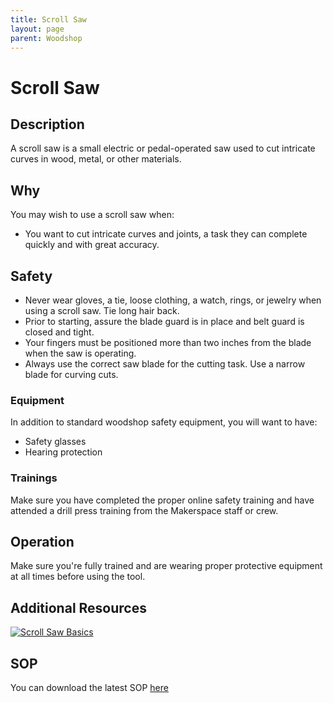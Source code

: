 ```yaml
---
title: Scroll Saw
layout: page
parent: Woodshop
---
```


# Scroll Saw

## Description

<!-- ![Band Saw](/assets/images/tools/band_saw.jpeg) -->

A scroll saw is a small electric or pedal-operated saw used to cut intricate curves in wood, metal, or other materials.

## Why

You may wish to use a scroll saw when:

- You want to cut intricate curves and joints, a task they can complete quickly and with great accuracy.

## Safety

- Never wear gloves, a tie, loose clothing, a watch, rings, or jewelry when using a scroll saw. Tie long hair back.
- Prior to starting, assure the blade guard is in place and belt guard is closed and tight.
- Your fingers must be positioned more than two inches from the blade when the saw is operating.
- Always use the correct saw blade for the cutting task. Use a narrow blade for curving cuts.

### Equipment

In addition to standard woodshop safety equipment, you will want to have:

- Safety glasses
- Hearing protection

### Trainings

Make sure you have completed the proper online safety training and have attended a drill press training from the Makerspace staff or crew.

## Operation

Make sure you're fully trained and are wearing proper protective equipment at all times before using the tool.

## Additional Resources

[![Scroll Saw Basics](https://img.youtube.com/vi/HkOdLCFj87c/0.jpg)](https://youtu.be/HkOdLCFj87c "Scroll Saw Basics")

## SOP

You can download the latest SOP [here](/assets/sops/ScrollSaw/SOP_ScrollSaw.docx)
